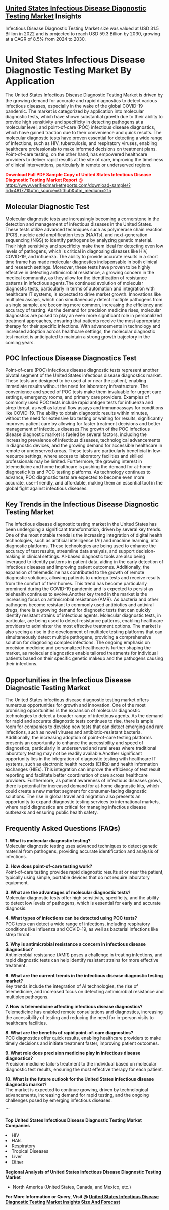 <h2><a href="https://www.verifiedmarketreports.com/download-sample/?rid=481771&amp;utm_source=Github&amp;utm_medium=215" target="_blank">United States Infectious Disease Diagnostic Testing Market</a> Insights</h2><p>Infectious Disease Diagnostic Testing Market size was valued at USD 31.5 Billion in 2022 and is projected to reach USD 59.3 Billion by 2030, growing at a CAGR of 8.5% from 2024 to 2030.</p><p><h1>United States Infectious Disease Diagnostic Testing Market By Application</h1><p>The United States Infectious Disease Diagnostic Testing Market is driven by the growing demand for accurate and rapid diagnostics to detect various infectious diseases, especially in the wake of the global COVID-19 pandemic. The market is categorized by application into molecular diagnostic tests, which have shown substantial growth due to their ability to provide high sensitivity and specificity in detecting pathogens at a molecular level, and point-of-care (POC) infectious disease diagnostics, which have gained traction due to their convenience and quick results. The molecular diagnostic tests have proven essential for detecting a wide range of infections, such as HIV, tuberculosis, and respiratory viruses, enabling healthcare professionals to make informed decisions on treatment plans. Point-of-care testing, on the other hand, has empowered healthcare providers to deliver rapid results at the site of care, improving the timeliness of clinical interventions, particularly in remote or underserved regions.<p><span class=""><span style="color: #ff0000;"><strong>Download Full PDF Sample Copy of United States Infectious Disease Diagnostic Testing Market Report</strong> @ </span><a href="https://www.verifiedmarketreports.com/download-sample/?rid=481771&amp;utm_source=Github&amp;utm_medium=215" target="_blank">https://www.verifiedmarketreports.com/download-sample/?rid=481771&amp;utm_source=Github&amp;utm_medium=215</a></span></p></p><h2>Molecular Diagnostic Test</h2><p>Molecular diagnostic tests are increasingly becoming a cornerstone in the detection and management of infectious diseases in the United States. These tests utilize advanced techniques such as polymerase chain reaction (PCR), nucleic acid amplification tests (NAATs), and next-generation sequencing (NGS) to identify pathogens by analyzing genetic material. Their high sensitivity and specificity make them ideal for detecting even low levels of pathogens, which is critical in diagnosing diseases like HIV, COVID-19, and influenza. The ability to provide accurate results in a short time frame has made molecular diagnostics indispensable in both clinical and research settings. Moreover, these tests have proven to be highly effective in detecting antimicrobial resistance, a growing concern in the medical community, as they allow for the identification of resistance patterns in infectious agents.The continued evolution of molecular diagnostic tests, particularly in terms of automation and integration with healthcare IT systems, is expected to drive market growth. Innovations like multiplex assays, which can simultaneously detect multiple pathogens from a single sample, are becoming more common, increasing the efficiency and accuracy of testing. As the demand for precision medicine rises, molecular diagnostics are poised to play an even more significant role in personalized treatment approaches, ensuring that patients receive the most appropriate therapy for their specific infections. With advancements in technology and increased adoption across healthcare settings, the molecular diagnostic test market is anticipated to maintain a strong growth trajectory in the coming years.</p><h2>POC Infectious Disease Diagnostics Test</h2><p>Point-of-care (POC) infectious disease diagnostic tests represent another pivotal segment of the United States infectious disease diagnostics market. These tests are designed to be used at or near the patient, enabling immediate results without the need for laboratory infrastructure. The convenience and speed of POC tests make them invaluable for urgent care settings, emergency rooms, and primary care providers. Examples of commonly used POC tests include rapid antigen tests for influenza and strep throat, as well as lateral flow assays and immunoassays for conditions like COVID-19. The ability to obtain diagnostic results within minutes, without the need for extensive lab testing or waiting for results, significantly improves patient care by allowing for faster treatment decisions and better management of infectious diseases.The growth of the POC infectious disease diagnostic market is fueled by several factors, including the increasing prevalence of infectious diseases, technological advancements in diagnostic devices, and the growing demand for accessible healthcare in remote or underserved areas. These tests are particularly beneficial in low-resource settings, where access to laboratory facilities and skilled professionals may be limited. Furthermore, the growing interest in telemedicine and home healthcare is pushing the demand for at-home diagnostic kits and POC testing platforms. As technology continues to advance, POC diagnostic tests are expected to become even more accurate, user-friendly, and affordable, making them an essential tool in the global fight against infectious diseases.</p><h2>Key Trends in the Infectious Disease Diagnostic Testing Market</h2><p>The infectious disease diagnostic testing market in the United States has been undergoing a significant transformation, driven by several key trends. One of the most notable trends is the increasing integration of digital health technologies, such as artificial intelligence (AI) and machine learning, into diagnostic platforms. These technologies are being used to enhance the accuracy of test results, streamline data analysis, and support decision-making in clinical settings. AI-based diagnostic tools are also being leveraged to identify patterns in patient data, aiding in the early detection of infectious diseases and improving patient outcomes. Additionally, the expansion of telemedicine has contributed to the growth of remote diagnostic solutions, allowing patients to undergo tests and receive results from the comfort of their homes. This trend has become particularly prominent during the COVID-19 pandemic and is expected to persist as telehealth continues to evolve.Another key trend in the market is the increasing focus on antimicrobial resistance (AMR). As bacteria and other pathogens become resistant to commonly used antibiotics and antiviral drugs, there is a growing demand for diagnostic tests that can quickly identify resistant strains of infectious agents. Molecular diagnostic tests, in particular, are being used to detect resistance patterns, enabling healthcare providers to administer the most effective treatment options. The market is also seeing a rise in the development of multiplex testing platforms that can simultaneously detect multiple pathogens, providing a comprehensive solution for diagnosing complex infections. The ongoing emphasis on precision medicine and personalized healthcare is further shaping the market, as molecular diagnostics enable tailored treatments for individual patients based on their specific genetic makeup and the pathogens causing their infections.</p><h2>Opportunities in the Infectious Disease Diagnostic Testing Market</h2><p>The United States infectious disease diagnostic testing market offers numerous opportunities for growth and innovation. One of the most promising opportunities is the expansion of molecular diagnostic technologies to detect a broader range of infectious agents. As the demand for rapid and accurate diagnostic tests continues to rise, there is ample room for companies to develop new tests that can detect emerging and rare infections, such as novel viruses and antibiotic-resistant bacteria. Additionally, the increasing adoption of point-of-care testing platforms presents an opportunity to enhance the accessibility and speed of diagnostics, particularly in underserved and rural areas where traditional laboratory testing may not be readily available.Another significant opportunity lies in the integration of diagnostic testing with healthcare IT systems, such as electronic health records (EHRs) and health information exchanges (HIEs). This integration can improve the efficiency of test result reporting and facilitate better coordination of care across healthcare providers. Furthermore, as patient awareness of infectious diseases grows, there is potential for increased demand for at-home diagnostic kits, which could create a new market segment for consumer-facing diagnostic solutions. The rise in global travel and migration also presents an opportunity to expand diagnostic testing services to international markets, where rapid diagnostics are critical for managing infectious disease outbreaks and ensuring public health safety.</p><h2>Frequently Asked Questions (FAQs)</h2><p><strong>1. What is molecular diagnostic testing?</strong><br> Molecular diagnostic testing uses advanced techniques to detect genetic material from pathogens, providing accurate identification and analysis of infections.</p><p><strong>2. How does point-of-care testing work?</strong><br> Point-of-care testing provides rapid diagnostic results at or near the patient, typically using simple, portable devices that do not require laboratory equipment.</p><p><strong>3. What are the advantages of molecular diagnostic tests?</strong><br> Molecular diagnostic tests offer high sensitivity, specificity, and the ability to detect low levels of pathogens, which is essential for early and accurate diagnosis.</p><p><strong>4. What types of infections can be detected using POC tests?</strong><br> POC tests can detect a wide range of infections, including respiratory conditions like influenza and COVID-19, as well as bacterial infections like strep throat.</p><p><strong>5. Why is antimicrobial resistance a concern in infectious disease diagnostics?</strong><br> Antimicrobial resistance (AMR) poses a challenge in treating infections, and rapid diagnostic tests can help identify resistant strains for more effective treatment.</p><p><strong>6. What are the current trends in the infectious disease diagnostic testing market?</strong><br> Key trends include the integration of AI technologies, the rise of telemedicine, and increased focus on detecting antimicrobial resistance and multiplex pathogens.</p><p><strong>7. How is telemedicine affecting infectious disease diagnostics?</strong><br> Telemedicine has enabled remote consultations and diagnostics, increasing the accessibility of testing and reducing the need for in-person visits to healthcare facilities.</p><p><strong>8. What are the benefits of rapid point-of-care diagnostics?</strong><br> POC diagnostics offer quick results, enabling healthcare providers to make timely decisions and initiate treatment faster, improving patient outcomes.</p><p><strong>9. What role does precision medicine play in infectious disease diagnostics?</strong><br> Precision medicine tailors treatment to the individual based on molecular diagnostic test results, ensuring the most effective therapy for each patient.</p><p><strong>10. What is the future outlook for the United States infectious disease diagnostic market?</strong><br> The market is expected to continue growing, driven by technological advancements, increasing demand for rapid testing, and the ongoing challenges posed by emerging infectious diseases.</p>```</p><p><strong>Top United States Infectious Disease Diagnostic Testing Market Companies</strong></p><div data-test-id=""><p><li>HIV</li><li> HAIs</li><li> Respiratory</li><li> Tropical Diseases</li><li> Liver</li><li> Other</li></p><div><strong>Regional Analysis of&nbsp;United States Infectious Disease Diagnostic Testing Market</strong></div><ul><li dir="ltr"><p dir="ltr">North America&nbsp;(United States, Canada, and Mexico, etc.)</p></li></ul><p><strong>For More Information or Query, Visit @&nbsp;</strong><strong><a href="https://www.verifiedmarketreports.com/product/infectious-disease-diagnostic-testing-market-size-and-forecast/?utm_source=Github&amp;utm_medium=215" target="_blank">United States Infectious Disease Diagnostic Testing Market Insights Size And Forecast</a></strong></p></div>
